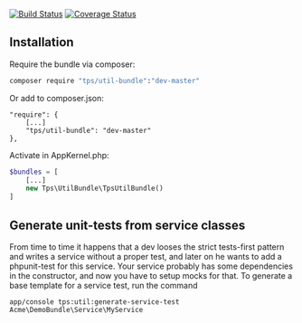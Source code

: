 [![Build Status](https://api.travis-ci.org/leberknecht/util-bundle.png)](https://travis-ci.org/leberknecht/util-bundle)
[![Coverage Status](https://coveralls.io/repos/leberknecht/util-bundle/badge.png)](https://coveralls.io/r/leberknecht/util-bundle)

## Installation

Require the bundle via composer:

```bash
composer require "tps/util-bundle":"dev-master"
```

Or add to composer.json:

    "require": {
        [...]
        "tps/util-bundle": "dev-master"
    },

Activate in AppKernel.php:

```php
$bundles = [
    [...]
    new Tps\UtilBundle\TpsUtilBundle()
]
```

## Generate unit-tests from service classes
From time to time it happens that a dev looses the strict tests-first pattern and writes a service
without a proper test, and later on he wants to add a phpunit-test for this service. 
Your service probably has some dependencies in the constructor, and now you have to setup mocks for that.
To generate a base template for a service test, run the command

    app/console tps:util:generate-service-test Acme\DemoBundle\Service\MyService

